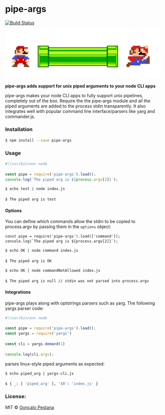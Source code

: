 # pipe-args

[![Build Status](https://travis-ci.org/gpestana/pipe-args.svg?branch=master)](https://travis-ci.org/gpestana/pipe-args)

![pipe](https://raw.githubusercontent.com/gpestana/pipe-args/master/mario.png)

**pipe-args adds support for unix piped arguments to your node CLI apps** 

pipe-args makes your node CLI apps to fully support unix pipelines, completely
out of the box. Require the the pipe-args module and all the piped arguments are
added to the process stdin transparently. It also integrates well with popular
command line interface/parsers like yarg and commander.js.


### Installation

```bash
$ npm install --save pipe-args
```

### Usage

```javascript
#!/usr/bin/env node

const pipe = require('pipe-args').load();
console.log(`The piped arg is ${process.argv[2]}`);
```

```bash
$ echo test | node index.js

$ The piped arg is test
```

#### Options

You can define which commands allow the stdin to be copied to process.argv by
passing them in the `options` object:

```
const pipe = require('pipe-args').load(['command']);
console.log(`The piped arg is ${process.argv[2]}`);
```

```bash
$ echo OK | node command index.js

$ The piped arg is OK
```

```bash
$ echo OK | node commandNotAllowed index.js

$ The piped arg is null // stdin was not parsed into process.argv
```




#### Integrations

pipe-args plays along with optstrings parsers such as yarg. The following yargs 
parser code:

```javascript
#!/usr/bin/env node

const pipe = require('pipe-args').load();
const yargs = require('yargs')

const cli = yargs.demand(1)

console.log(cli.argv);
```

parses linux-style piped arguments as expected:

```bash
$ echo piped_arg | yargs-cli.js

$ { _: [ 'piped_arg' ], '$0': 'index.js' }
```


### License:

MIT © [Gonçalo Pestana](http:/gpestana.com/)



